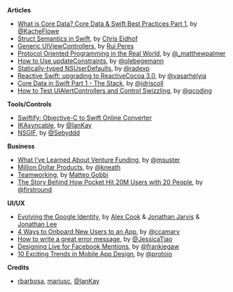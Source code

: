 **Articles**

* [What is Core Data? Core Data & Swift Best Practices Part 1](https://garglingwithrazorblades.wordpress.com/2015/08/27/36/), by [@KacheFlowe](https://twitter.com/KacheFlowe)
* [Struct Semantics in Swift](http://chris.eidhof.nl/posts/struct-semantics-in-swift.html), by [Chris Eidhof](https://twitter.com/chriseidhof)
* [Generic UIViewControllers](http://codeplease.io/2015/08/28/generic-uiviewcontrollers/), by [Rui Peres](https://twitter.com/ruiaaperes)
* [Protocol Oriented Programming in the Real World](http://matthewpalmer.net/blog/2015/08/30/protocol-oriented-programming-in-the-real-world/), by [@_matthewpalmer](https://twitter.com/_matthewpalmer)
* [How to Use updateConstraints](http://oleb.net/blog/2015/08/how-to-use-updateconstraints/), by [@olebegemann](https://twitter.com/olebegemann)
* [Statically-typed NSUserDefaults](http://radex.io/swift/nsuserdefaults/static/), by [@radexp](https://twitter.com/radexp)
* [Reactive Swift: upgrading to ReactiveCocoa 3.0](https://alltheflow.com/reactive-swift-upgrading-to-reactivecocoa-3-0/), by [@vasarhelyia](https://twitter.com/vasarhelyia)
* [Core Data in Swift Part 1 - The Stack](http://themainthread.com/blog/2015/08/core-data-stack-in-swift.html), by [@jdriscoll](https://twitter.com/jdriscoll)
* [How to Test UIAlertControllers and Control Swizzling](http://qualitycoding.org/testing-uialertcontrollers), by [@qcoding](https://twitter.com/qcoding)

**Tools/Controls**

* [Swiftify: Objective-C to Swift Online Converter](http://objectivec2swift.net/#/converter)
* [IKAsyncable](https://github.com/IanKeen/IKAsyncable), by [@IanKay](https://twitter.com/IanKay)
* [NSGIF](https://github.com/NSRare/NSGIF), by [@Sebyddd](https://twitter.com/Sebyddd)

**Business**

* [What I’ve Learned About Venture Funding](http://www.bothsidesofthetable.com/2015/08/20/what-ive-learned-about-venture-funding/), by [@msuster](https://twitter.com/msuster)
* [Million Dollar Products](http://warpspire.com/posts/million-dollar-products/), by [@kneath](https://twitter.com/kneath)
* [Teamworking](https://blog.busuu.com/teamworking/), by [Matteo Gobbi](https://twitter.com/matteo_gobbi)
* [The Story Behind How Pocket Hit 20M Users with 20 People](http://firstround.com/review/the-story-behind-how-pocket-hit-20m-users-with-20-people/), by [@firstround](https://twitter.com/firstround)


**UI/UX**

* [Evolving the Google Identity](https://design.google.com/articles/evolving-the-google-identity/), by [Alex Cook](https://twitter.com/gethyper) & [Jonathan Jarvis](https://twitter.com/JonathanJarvis) & [Jonathan Lee](https://twitter.com/hifromjonathan)
* [4 Ways to Onboard New Users to an App](https://medium.com/product-breakdown/4-ways-to-onboard-new-users-to-an-app-8011a119720a), by [@ccamarv](https://twitter.com/ccamarv)
* [How to write a great error message](https://medium.com/@thomasfuchs/how-to-write-an-error-message-883718173322), by [@JessicaTiao](https://twitter.com/JessicaTiao)
* [Designing Live for Facebook Mentions](https://medium.com/facebook-design/live-for-mentions-cb91b8a59a27), by [@frankiegaw](https://twitter.com/frankiegaw)
* [10 Exciting Trends in Mobile App Design](https://blog.growth.supply/10-exciting-trends-in-mobile-app-design-30ea9856ede0), by [@protoio](https://twitter.com/protoio)

**Credits**

*  [rbarbosa](https://github.com/rbarbosa), [mariusc](https://github.com/mariusc), [@IanKay](https://twitter.com/IanKay)
